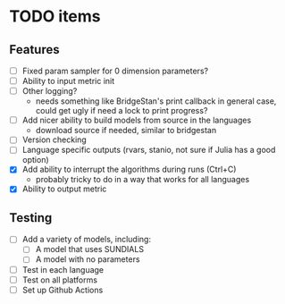 # TODO items

## Features
- [ ] Fixed param sampler for 0 dimension parameters?
- [ ] Ability to input metric init
- [ ] Other logging?
    - needs something like BridgeStan's print callback in general case,
      could get ugly if need a lock to print progress?
- [ ] Add nicer ability to build models from source in the languages
    - download source if needed, similar to bridgestan
- [ ] Version checking
- [ ] Language specific outputs (rvars, stanio, not sure if Julia has a good option)
- [x] Add ability to interrupt the algorithms during runs (Ctrl+C)
    - probably tricky to do in a way that works for all languages
- [x] Ability to output metric

## Testing
- [ ] Add a variety of models, including:
    - [ ] A model that uses SUNDIALS
    - [ ] A model with no parameters
- [ ] Test in each language
- [ ] Test on all platforms
- [ ] Set up Github Actions
